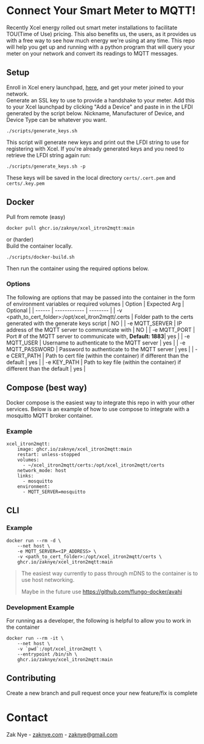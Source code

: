 # Connect Your Smart Meter to MQTT!

Recently Xcel energy rolled out smart meter installations to facilitate TOU(Time of Use) pricing. This also benefits us, the users, as it provides us with a free way to see how much energy we're using at any time. This repo will help you get up and running with a python program that will query your meter on your network and convert its readings to MQTT messages.

## Setup

Enroll in Xcel enery launchpad, [here](https://my.xcelenergy.com/MyAccount/s/meters-and-devices/), and get your meter joined to your network.\
Generate an SSL key to use to provide a handshake to your meter. Add this to your Xcel launchpad by clicking "Add a Device" and paste in in the LFDI generated by the script below. Nickname, Manufacturer of Device, and Device Type can be whatever you want.
```
./scripts/generate_keys.sh
```
This script will generate new keys and print out the LFDI string to use for registering with Xcel. If you're already generated keys and you need to retrieve the LFDI string again run:
```
./scripts/generate_keys.sh -p
```
These keys will be saved in the local directory `certs/.cert.pem` and `certs/.key.pem`

## Docker
Pull from remote (easy)
```
docker pull ghcr.io/zaknye/xcel_itron2mqtt:main
```
or (harder)\
Build the container locally.
```
./scripts/docker-build.sh
```
Then run the container using the required options below. 
### Options
The following are options that may be passed into the container in the form of environment variables or required volumes
| Option | Expected Arg | Optional | 
| ------ | ------------ | -------- |
| -v <path_to_cert_folder>:/opt/xcel_itron2mqtt/.certs | Folder path to the certs generated with the generate keys script | NO |
| -e MQTT_SERVER | IP address of the MQTT server to communicate with | NO |
| -e MQTT_PORT | Port # of the MQTT server to communicate with, **Default: 1883**| yes |
| -e MQTT_USER | Username to authenticate to the MQTT server | yes |
| -e MQTT_PASSWORD | Password to authenticate to the MQTT server | yes | 
| -e CERT_PATH | Path to cert file (within the container) if different than the default | yes |
| -e KEY_PATH | Path to key file (within the container) if different than the default | yes |
## Compose (best way)
Docker compose is the easiest way to integrate this repo in with your other services. Below is an example of how to use compose to integrate with a mosquitto MQTT broker container.
### Example
```
xcel_itron2mqtt:
    image: ghcr.io/zaknye/xcel_itron2mqtt:main
    restart: unless-stopped
    volumes:
      - ~/xcel_itron2mqtt/certs:/opt/xcel_itron2mqtt/certs
    network_mode: host
    links:
      - mosquitto
    environment:
      - MQTT_SERVER=mosquitto
```
## CLI 
### Example
```
docker run --rm -d \
    --net host \
    -e MQTT_SERVER=<IP_ADDRESS> \
    -v <path_to_cert_folder>:/opt/xcel_itron2mqtt/certs \
    ghcr.io/zaknye/xcel_itron2mqtt:main
```
> The easiest way currently to pass through mDNS to the container is to use host networking.
>
> Maybe in the future use https://github.com/flungo-docker/avahi
### Development Example
For running as a developer, the following is helpful to allow you to work in the container
```
docker run --rm -it \
    --net host \
    -v `pwd`:/opt/xcel_itron2mqtt \
    --entrypoint /bin/sh \
    ghcr.io/zaknye/xcel_itron2mqtt:main
```
## Contributing

Create a new branch and pull request once your new feature/fix is complete

# Contact
Zak Nye - [zaknye.com](https://zaknye.com) - zaknye@gmail.com